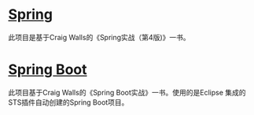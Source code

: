 # [Spring](https://github.com/mutistic/mutistic.spring/blob/master/com.mutistic.spring/README.md)
此项目是基于Craig Walls的《Spring实战（第4版)》一书。

# [Spring Boot](https://github.com/mutistic/mutistic.spring/blob/master/com.mutisitc.boot/README.md)
此项目基于Craig Walls的《Spring Boot实战》一书。使用的是Eclipse 集成的 STS插件自动创建的Spring Boot项目。

